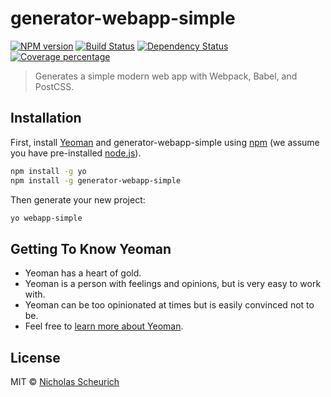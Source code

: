 # generator-webapp-simple

[![NPM version][npm-image]][npm-url] [![Build Status][travis-image]][travis-url] [![Dependency Status][daviddm-image]][daviddm-url] [![Coverage percentage][coveralls-image]][coveralls-url]

> Generates a simple modern web app with Webpack, Babel, and PostCSS.

## Installation

First, install [Yeoman](http://yeoman.io) and generator-webapp-simple using [npm](https://www.npmjs.com/) (we assume you have pre-installed [node.js](https://nodejs.org/)).

```bash
npm install -g yo
npm install -g generator-webapp-simple
```

Then generate your new project:

```bash
yo webapp-simple
```

## Getting To Know Yeoman

 * Yeoman has a heart of gold.
 * Yeoman is a person with feelings and opinions, but is very easy to work with.
 * Yeoman can be too opinionated at times but is easily convinced not to be.
 * Feel free to [learn more about Yeoman](http://yeoman.io/).

## License

MIT © [Nicholas Scheurich](https://nick.scheurich.me/)


[npm-image]: https://badge.fury.io/js/generator-webapp-simple.svg
[npm-url]: https://npmjs.org/package/generator-webapp-simple
[travis-image]: https://travis-ci.org/ngscheurich/generator-webapp-simple.svg?branch=master
[travis-url]: https://travis-ci.org/ngscheurich/generator-webapp-simple
[daviddm-image]: https://david-dm.org/ngscheurich/generator-webapp-simple.svg?theme=shields.io
[daviddm-url]: https://david-dm.org/ngscheurich/generator-webapp-simple
[coveralls-image]: https://coveralls.io/repos/ngscheurich/generator-webapp-simple/badge.svg
[coveralls-url]: https://coveralls.io/r/ngscheurich/generator-webapp-simple
